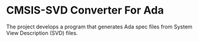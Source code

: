 # CMSIS-SVD Converter For Ada

The project develops a program that generates Ada spec files from System View Description (SVD)
files.